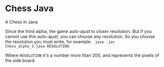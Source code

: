 # Chess Java
A Chess in Java

Since the third alpha, the game auto-ajust to closer resolution.
But if you cannot use this auto-ajust, you can choose any resolution.
So you choose the resolution you must write, for example:
<code> java -jar Chess_alpha_3.java RESOLUTION </code>

Where <code>RESOLUTION</code> it's a number more than 200, and represents the pixels of the side board.
